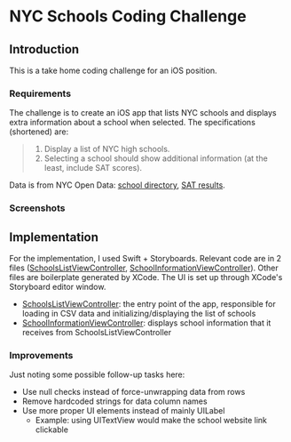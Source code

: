 # NYC Schools Coding Challenge
## Introduction
This is a take home coding challenge for an iOS position.

### Requirements
The challenge is to create an iOS app that lists NYC schools and displays extra information about a school when selected. The specifications (shortened) are:
> 1. Display a list of NYC high schools.
> 2. Selecting a school should show additional information (at the least, include SAT scores).

Data is from NYC Open Data: [school directory](https://data.cityofnewyork.us/Education/DOE-High-School-Directory-2017/s3k6-pzi2), [SAT results](https://data.cityofnewyork.us/Education/SAT-Results/f9bf-2cp4).

### Screenshots

## Implementation
For the implementation, I used Swift + Storyboards. Relevant code are in 2 files ([SchoolsListViewController](/20230227-BH-NYCSchools/SchoolsListViewController.swift), [SchoolInformationViewController](/20230227-BH-NYCSchools/SchoolInformationViewController.swift)). Other files are boilerplate generated by XCode. The UI is set up through XCode's Storyboard editor window.
- [SchoolsListViewController](/20230227-BH-NYCSchools/SchoolsListViewController.swift): the entry point of the app, responsible for loading in CSV data and initializing/displaying the list of schools
- [SchoolInformationViewController](/20230227-BH-NYCSchools/SchoolInformationViewController.swift): displays school information that it receives from SchoolsListViewController

### Improvements
Just noting some possible follow-up tasks here:
- Use null checks instead of force-unwrapping data from rows
- Remove hardcoded strings for data column names
- Use more proper UI elements instead of mainly UILabel
  - Example: using UITextView would make the school website link clickable
